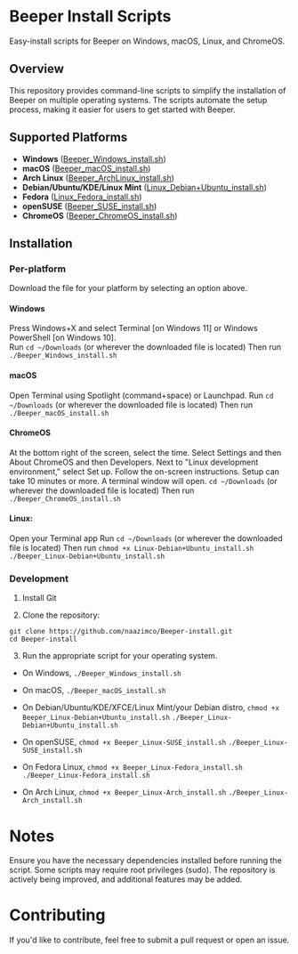 # Beeper Install Scripts  

Easy-install scripts for Beeper on Windows, macOS, Linux, and ChromeOS.  

## Overview  

This repository provides command-line scripts to simplify the installation of Beeper on multiple operating systems. The scripts automate the setup process, making it easier for users to get started with Beeper.  

## Supported Platforms  

- **Windows** ([Beeper_Windows_install.sh](https://github.com/naazimco/Beeper-install/raw/refs/heads/main/Beeper_Windows_install.sh))  
- **macOS** ([Beeper_macOS_install.sh](https://github.com/naazimco/Beeper-install/raw/refs/heads/main/Beeper_macOS_install.sh))  
- **Arch Linux** ([Beeper_ArchLinux_install.sh](https://github.com/naazimco/Beeper-install/raw/refs/heads/main/Beeper_Linux-Arch_install.sh))  
- **Debian/Ubuntu/KDE/Linux Mint** ([Linux_Debian+Ubuntu_install.sh](https://github.com/naazimco/Beeper-install/raw/refs/heads/main/Beeper_Linux-Debian+Ubuntu_install.sh))  
- **Fedora** ([Linux_Fedora_install.sh](https://github.com/naazimco/Beeper-install/raw/refs/heads/main/Beeper_Linux-Fedora_install.sh))  
- **openSUSE** ([Beeper_SUSE_install.sh](https://github.com/naazimco/Beeper-install/raw/refs/heads/main/Beeper_Linux-SUSE_install.sh))  
- **ChromeOS** ([Beeper_ChromeOS_install.sh](https://github.com/naazimco/Beeper-install/raw/refs/heads/main/Beeper_ChromeOS_install.sh))  

## Installation  

### Per-platform
Download the file for your platform by selecting an option above.

#### Windows
Press Windows+X and select Terminal [on Windows 11] or Windows PowerShell [on Windows 10].  
Run `cd ~/Downloads` (or wherever the downloaded file is located)
Then run `./Beeper_Windows_install.sh`

#### macOS
Open Terminal using Spotlight (command+space) or Launchpad.
Run `cd ~/Downloads` (or wherever the downloaded file is located)
Then run `./Beeper_macOS_install.sh`

#### ChromeOS
At the bottom right of the screen, select the time.
Select Settings and then About ChromeOS and then Developers.
Next to "Linux development environment," select Set up.
Follow the on-screen instructions. Setup can take 10 minutes or more.
A terminal window will open. `cd ~/Downloads` (or wherever the downloaded file is located)
Then run `./Beeper_ChromeOS_install.sh`

#### Linux:
Open your Terminal app
Run `cd ~/Downloads` (or wherever the downloaded file is located)
Then run
`chmod +x Linux-Debian+Ubuntu_install.sh`
`./Beeper_Linux-Debian+Ubuntu_install.sh`

### Development

1. Install Git

2. Clone the repository:  
```
git clone https://github.com/naazimco/Beeper-install.git
cd Beeper-install
```

3. Run the appropriate script for your operating system.

- On Windows, `./Beeper_Windows_install.sh`

- On macOS, `./Beeper_macOS_install.sh`

- On Debian/Ubuntu/KDE/XFCE/Linux Mint/your Debian distro,
`chmod +x Beeper_Linux-Debian+Ubuntu_install.sh`
`./Beeper_Linux-Debian+Ubuntu_install.sh`

- On openSUSE,
`chmod +x Beeper_Linux-SUSE_install.sh`
`./Beeper_Linux-SUSE_install.sh`

- On Fedora Linux,
`chmod +x Beeper_Linux-Fedora_install.sh`
`./Beeper_Linux-Fedora_install.sh`

- On Arch Linux,
`chmod +x Beeper_Linux-Arch_install.sh`
`./Beeper_Linux-Arch_install.sh`

# Notes

Ensure you have the necessary dependencies installed before running the script.
Some scripts may require root privileges (sudo).
The repository is actively being improved, and additional features may be added.

# Contributing

If you'd like to contribute, feel free to submit a pull request or open an issue.
